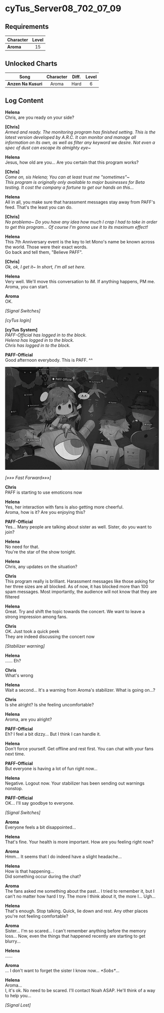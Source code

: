 # cyTus_Server08_702_07_09
## Requirements
|Character|Level|
|---------|:---:|
|**Aroma**| 15  |

## Unlocked Charts
|       Song        |Character|Diff.|Level|
|-------------------|:-------:|:---:|:---:|
|**Anzen Na Kusuri**|  Aroma  |Hard |  6  |

## Log Content
**Helena**<br>
Chris, are you ready on your side?

**[Chris]**<br>
*Armed and ready. The monitoring program has finished setting. This is the latest version developed by A.R.C. It can monitor and manage all information on its own, as well as filter any keyword we desire. Not even a spec of dust can escape its almighty eye\~*

**Helena**<br>
Jesus, how old are you... Are you certain that this program works?

**[Chris]**<br>
*Come on, sis Helena; You can at least trust me "sometimes"\~<br>
This program is originally only available to major businesses for Beta testing. It cost the company a fortune to get our hands on this...*

**Helena**<br>
All in all, you make sure that harassment messages stay away from PAFF's feed. That's the least you can do.

**[Chris]**<br>
*No problemo\~ Do you have any idea how much I crap I had to take in order to get this program... Of course I'm gonna use it to its maximum effect!*

**Helena**<br>
This 7th Anniversary event is the key to let Mono's name be known across the world. Those were their exact words. <br>
Go back and tell them, "Believe PAFF".

**[Chris]**<br>
*Ok, ok, I get it\~ In short, I'm all set here.*

**Helena**<br>
Very well. We'll move this conversation to iM. If anything happens, PM me.<br>
Aroma, you can start.

**Aroma**<br>
OK.

*[Signal Switches]*

*\[cyTus login\]*

**[cyTus System]**<br>
*PAFF\-Official has logged in to the block.<br>
Helena has logged in to the block.<br>
Chris has logged in to the block.*

**PAFF-Official**<br>
Good afternoon everybody. This is PAFF. ^^

![aos2301.png](./attachments/aos2301.png)

*[»»» Fast Forward»»»]*

**Chris**<br>
PAFF is starting to use emoticons now

**Helena**<br>
Yes, her interaction with fans is also getting more cheerful.<br>
Aroma, how is it? Are you enjoying this?

**PAFF-Official**<br>
Yes... Many people are talking about sister as well. Sister, do you want to join?

**Helena**<br>
No need for that.<br>
You're the star of the show tonight.

**Helena**<br>
Chris, any updates on the situation?

**Chris**<br>
This program really is brilliant. Harassment messages like those asking for her three sizes are all blocked. As of now, it has blocked more than 100 spam messages. Most importantly, the audience will not know that they are filtered

**Helena**<br>
Great. Try and shift the topic towards the concert. We want to leave a strong impression among fans.

**Chris**<br>
OK. Just took a quick peek<br>
They are indeed discussing the concert now

*\[Stabilizer warning\]*

**Helena**<br>
...... Eh?

**Chris**<br>
What's wrong

**Helena**<br>
Wait a second... It's a warning from Aroma's stabilizer. What is going on...?

**Chris**<br>
Is she alright? Is she feeling uncomfortable?

**Helena**<br>
Aroma, are you alright?

**PAFF-Official**<br>
Eh? I feel a bit dizzy... But I think I can handle it.

**Helena**<br>
Don't force yourself. Get offline and rest first. You can chat with your fans next time.

**PAFF-Official**<br>
But everyone is having a lot of fun right now...

**Helena**<br>
Negative. Logout now. Your stabilizer has been sending out warnings nonstop.

**PAFF-Official**<br>
OK... I'll say goodbye to everyone.

*[Signal Switches]*

**Aroma**<br>
Everyone feels a bit disappointed...

**Helena**<br>
That's fine. Your health is more important. How are you feeling right now?

**Aroma**<br>
Hmm... It seems that I do indeed have a slight headache...

**Helena**<br>
How is that happening...<br>
Did something occur during the chat?

**Aroma**<br>
The fans asked me something about the past... I tried to remember it, but I can't no matter how hard I try. The more I think about it, the more I... Ugh...

**Helena**<br>
That's enough. Stop talking. Quick, lie down and rest. Any other places you're not feeling comfortable?

**Aroma**<br>
Sister... I'm so scared... I can't remember anything before the memory loss... Now, even the things that happened recently are starting to get blurry...

**Helena**<br>
......

**Aroma**<br>
... I don't want to forget the sister I know now... *\*Sobs\**...

**Helena**<br>
Aroma...<br>
I, it's ok. No need to be scared. I'll contact Noah ASAP. He'll think of a way to help you...

*[Signal Lost]*